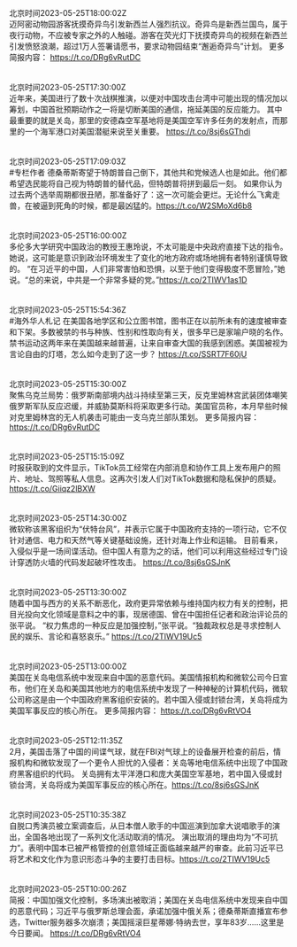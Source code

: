 北京时间2023-05-25T18:00:02Z<br>迈阿密动物园游客抚摸奇异鸟引发新西兰人强烈抗议。奇异鸟是新西兰国鸟，属于夜行动物，不应被专家之外的人触碰。游客在荧光灯下抚摸奇异鸟的视频在新西兰引发愤怒浪潮，超过1万人签署请愿书，要求动物园结束“邂逅奇异鸟”计划。
更多简报内容： https://t.co/DRg6vRutDC<br><br><br>北京时间2023-05-25T17:30:00Z<br>近年来，美国进行了数十次战棋推演，以便对中国攻击台湾中可能出现的情况加以筹划，中国首批预期动作之一将是切断美国的通信，拖延美国的反应能力。
其中最重要的就是关岛，那里的安德森空军基地将是美国空军许多任务的发射点，而那里的一个海军港口对美国潜艇来说至关重要。 https://t.co/8sj6sGThdi<br><br><br>北京时间2023-05-25T17:09:03Z<br>#专栏作者 德桑蒂斯寄望于特朗普自己倒下，其他共和党候选人也是如此。他们都希望选民能将自己视为特朗普的替代品，但特朗普将拼到最后一刻。
如果你认为过去两个选举周期都很丑陋，那准备好了：这一次可能会更烂。无论什么飞禽走兽，在被逼到死角的时候，都是最凶猛的。https://t.co/W2SMoXd6b8<br><br><br>北京时间2023-05-25T16:00:00Z<br>多伦多大学研究中国政治的教授王惠玲说，不太可能是中央政府直接下达的指令。她说，这可能是意识到政治环境发生了变化的地方政府或场地拥有者特别谨慎导致的。
“在习近平的中国，人们非常害怕和恐惧，以至于他们变得极度不愿冒险，”她说。“总的来说，中共是一个非常多疑的党。”https://t.co/2TIWV1as1D<br><br><br>北京时间2023-05-25T15:54:36Z<br>#海外华人札记 在美国各地学区和公立图书馆，图书正在以前所未有的速度被审查和下架。多数被禁的书与种族、性别和性取向有关，很多早已是家喻户晓的名作。
禁书运动这两年来在美国越来越普遍，让来自审查大国的我感到困惑。美国被视为言论自由的灯塔，怎么如今走到了这一步？
https://t.co/SSRT7F60jU<br><br><br>北京时间2023-05-25T15:30:00Z<br>聚焦乌克兰局势：俄罗斯南部境内战斗持续至第三天，反克里姆林宫武装团体嘲笑俄罗斯军队反应迟缓，并威胁莫斯科将采取更多行动。美国官员称，本月早些时候对克里姆林宫的无人机袭击可能由一支乌克兰部队策划。
更多简报内容： https://t.co/DRg6vRutDC<br><br><br>北京时间2023-05-25T15:15:09Z<br>时报获取到的文件显示，TikTok员工经常在内部消息和协作工具上发布用户的照片、地址、驾照等私人信息。这再次引发人们对TikTok数据和隐私保护的质疑。https://t.co/Giiqz2lBXW<br><br><br>北京时间2023-05-25T14:30:00Z<br>微软称该黑客组织为“伏特台风”，并表示它属于中国政府支持的一项行动，它不仅针对通信、电力和天然气等关键基础设施，还针对海上作业和运输。
目前看来，入侵似乎是一场间谍活动。但中国人有意为之的话，他们可以利用这些经过专门设计穿透防火墙的代码发起破坏性攻击。 https://t.co/8sj6sGSJnK<br><br><br>北京时间2023-05-25T13:30:00Z<br>随着中国与西方的关系不断恶化，政府更异常依赖与维持国内权力有关的控制，把目光投向文化领域是意料之中的事，现居德国、曾在中国担任记者和政治评论员的张平说。
“权力焦虑的一种反应是加强控制，”张平说。“独裁政权总是寻求控制人民的娱乐、言论和喜怒哀乐。” https://t.co/2TIWV19Uc5<br><br><br>北京时间2023-05-25T13:00:00Z<br>美国在关岛电信系统中发现来自中国的恶意代码。美国情报机构和微软公司今日宣布，他们在关岛和美国其他地方的电信系统中发现了一种神秘的计算机代码，微软公司称这是由一个中国政府黑客组织安装的。若中国入侵或封锁台湾，关岛将成为美国军事反应的核心所在。
更多简报内容： https://t.co/DRg6vRtVO4<br><br><br>北京时间2023-05-25T12:11:35Z<br>2月，美国击落了中国的间谍气球，就在FBI对气球上的设备展开检查的前后，情报机构和微软发现了一个更令人担忧的入侵者：关岛等地电信系统中出现了中国政府黑客组织的代码。
关岛拥有太平洋港口和庞大美国空军基地，若中国入侵或封锁台湾，关岛将成为美国军事反应的核心所在。https://t.co/8sj6sGSJnK<br><br><br>北京时间2023-05-25T10:35:38Z<br>自脱口秀演员被立案调查后，从日本僧人歌手的中国巡演到加拿大说唱歌手的演出，全国各地出现了一系列文化活动取消的情况。
演出取消的理由均为“不可抗力”。表明中国本已被严格管控的创意领域正面临越来越严的审查。此前习近平已将艺术和文化作为意识形态斗争的主要打击目标。https://t.co/2TIWV19Uc5<br><br><br>北京时间2023-05-25T10:00:26Z<br>简报：中国加强文化控制，多场演出被取消；美国在关岛电信系统中发现来自中国的恶意代码；习近平与俄罗斯总理会面，承诺加强中俄关系；德桑蒂斯直播宣布参选，Twitter服务器多次崩溃；美国摇滚巨星蒂娜·特纳去世，享年83岁……这里是今日要闻。
https://t.co/DRg6vRtVO4<br><br><br>